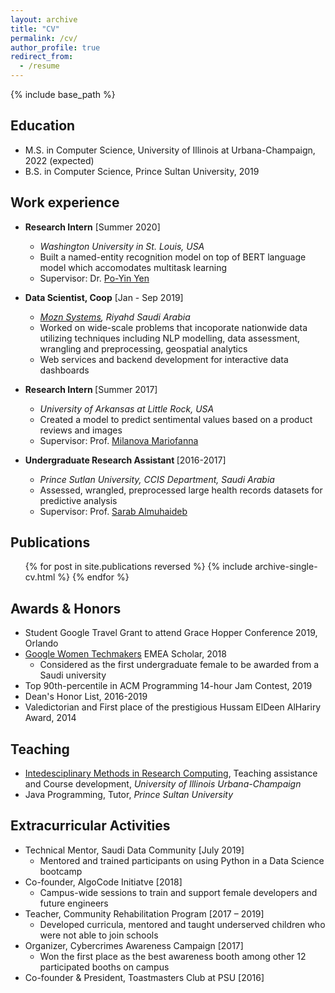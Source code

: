 ```yaml
---
layout: archive
title: "CV"
permalink: /cv/
author_profile: true
redirect_from:
  - /resume
---
```


{% include base_path %}

## Education
* M.S. in Computer Science, University of Illinois at Urbana-Champaign, 2022 (expected)
* B.S. in Computer Science, Prince Sultan University, 2019

## Work experience
* <b> Research Intern</b> [Summer 2020]
  * <I>Washington University in St. Louis, USA</I>
  * Built a named-entity recognition model on top of BERT language model which accomodates multitask learning  
  * Supervisor: Dr. [Po-Yin Yen](https://informatics.wustl.edu/research-lab-po-yin-yen/)

* <b>Data Scientist, Coop</b> [Jan - Sep 2019]
  * <I>[Mozn Systems](https://mozn.sa/), Riyahd Saudi Arabia </I>
  * Worked on wide-scale problems that incoporate nationwide data utilizing techniques including NLP modelling, data assessment, wrangling and preprocessing, geospatial analytics
  * Web services and backend development for interactive data dashboards 

* <b> Research Intern </b> [Summer 2017]
  * <I> University of Arkansas at Little Rock, USA </I>
  * Created a model to predict sentimental values based on a product reviews and images
  * Supervisor: Prof. [Milanova Mariofanna](https://ualr.edu/computerscience/faculty-and-staff/mariofanna-milanova/)
 
* <b> Undergraduate Research Assistant </b> [2016-2017]
  * <I>Prince Sutlan University, CCIS Department, Saudi Arabia</I> 
  * Assessed, wrangled, preprocessed large health records datasets for predictive analysis
  * Supervisor: Prof. [Sarab Almuhaideb](https://www.researchgate.net/profile/Sarab_Almuhaideb)

## Publications
  <ul>{% for post in site.publications reversed %}
    {% include archive-single-cv.html %}
  {% endfor %}</ul>  

## Awards & Honors
* Student Google Travel Grant to attend Grace Hopper Conference 2019, Orlando
* [Google Women Techmakers](https://buildyourfuture.withgoogle.com/scholarships/generation-google-scholarship-emea/) EMEA Scholar, 2018
  * Considered as the first undergraduate female to be awarded from a Saudi university
* Top 90th-percentile in ACM Programming 14-hour Jam Contest, 2019
* Dean's Honor List, 2016-2019
* Valedictorian and First place of the prestigious Hussam ElDeen AlHariry Award, 2014
 
  
## Teaching
* [Intedesciplinary Methods in Research Computing](https://illinois-cse.github.io/eng498/), Teaching assistance and Course development, <I> University of Illinois Urbana-Champaign</I>
* Java Programming, Tutor, <I> Prince Sultan University</I>
  
## Extracurricular Activities
* Technical Mentor, Saudi Data Community [July 2019]
  * Mentored and trained participants on using Python in a Data Science bootcamp
* Co-founder, AlgoCode Initiatve [2018]
  * Campus-wide sessions to train and support female developers and future engineers
* Teacher, Community Rehabilitation Program	[2017 – 2019]
  * Developed curricula, mentored and taught underserved children who were not able to join schools
* Organizer, Cybercrimes Awareness Campaign [2017]
  * Won the first place as the best awareness booth among other 12 participated booths on campus
* Co-founder & President, Toastmasters Club at PSU	[2016]


